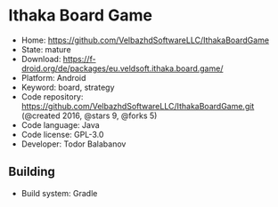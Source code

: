 # Ithaka Board Game

- Home: https://github.com/VelbazhdSoftwareLLC/IthakaBoardGame
- State: mature
- Download: https://f-droid.org/de/packages/eu.veldsoft.ithaka.board.game/
- Platform: Android
- Keyword: board, strategy
- Code repository: https://github.com/VelbazhdSoftwareLLC/IthakaBoardGame.git (@created 2016, @stars 9, @forks 5)
- Code language: Java
- Code license: GPL-3.0
- Developer: Todor Balabanov

## Building

- Build system: Gradle
